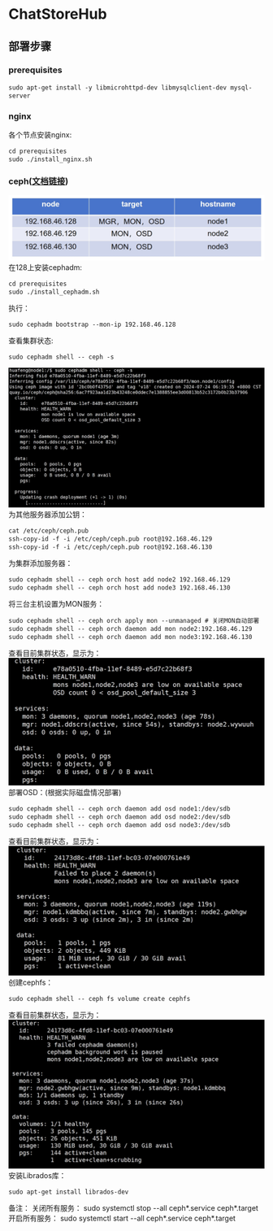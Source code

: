 # ChatStoreHub




## 部署步骤
### prerequisites
```shell
sudo apt-get install -y libmicrohttpd-dev libmysqlclient-dev mysql-server
```
### nginx
各个节点安装nginx:

```shell
cd prerequisites
sudo ./install_nginx.sh
```

### ceph([文档链接](https://docs.ceph.com/en/reef/))
![](./resource/ceph_nodes.png)
在128上安装cephadm:
```shell
cd prerequisites
sudo ./install_cephadm.sh
```
执行：
```shell
sudo cephadm bootstrap --mon-ip 192.168.46.128
```
查看集群状态:
```shell
sudo cephadm shell -- ceph -s
```
![](./resource/state_1.png)
为其他服务器添加公钥：
```shell
cat /etc/ceph/ceph.pub
ssh-copy-id -f -i /etc/ceph/ceph.pub root@192.168.46.129
ssh-copy-id -f -i /etc/ceph/ceph.pub root@192.168.46.130
```
为集群添加服务器：
```shell
sudo cephadm shell -- ceph orch host add node2 192.168.46.129
sudo cephadm shell -- ceph orch host add node3 192.168.46.130
```
将三台主机设置为MON服务：
```shell
sudo cephadm shell -- ceph orch apply mon --unmanaged # 关闭MON自动部署
sudo cephadm shell -- ceph orch daemon add mon node2:192.168.46.129
sudo cephadm shell -- ceph orch daemon add mon node3:192.168.46.130
```
查看目前集群状态，显示为：
![](./resource/state_2.png)
部署OSD：(根据实际磁盘情况部署)
```shell
sudo cephadm shell -- ceph orch daemon add osd node1:/dev/sdb
sudo cephadm shell -- ceph orch daemon add osd node2:/dev/sdb
sudo cephadm shell -- ceph orch daemon add osd node3:/dev/sdb
```
查看目前集群状态，显示为：
![](./resource/state_3.png)
创建cephfs：
```shell
sudo cephadm shell -- ceph fs volume create cephfs
```
查看目前集群状态，显示为：
![](./resource/state_4.png)
安装Librados库：
```shell
sudo apt-get install librados-dev
```


备注：
关闭所有服务：
sudo systemctl stop --all ceph\*.service ceph\*.target
开启所有服务：
sudo systemctl start --all ceph*.service ceph*.target